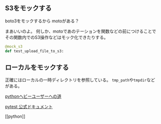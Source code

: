 ## S3をモックする
boto3をモックするから
motoがある？

まあいいのよ。
何しか、motoであのテーションを関数などの前につけることでその関数内でのS3操作などはモック化できたりする。

```python
@mock_s3
def test_upload_file_to_s3:
```

## ローカルをモックする
正確にはローカルの一時ディレクトリを参照している。
``tmp_path``や``tmpdir``などがある。

[pythonヘビーユーザーへの道](https://www.m3tech.blog/entry/pytest-summary)

[pytest 公式ドキュメント](https://docs.pytest.org/en/6.2.x/tmpdir.html)

[[python]]